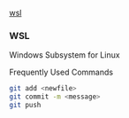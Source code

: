 [wsl](#wsl)


### WSL
Windows Subsystem for Linux


Frequently Used Commands
```bash
git add <newfile>
git commit -m <message>
git push
```

